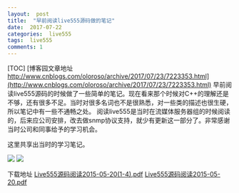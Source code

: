 ```yaml
---
layout:  post
title:  "早前阅读live555源码做的笔记"
date:  2017-07-22
categories:  live555
tags:  live555
comments: 1
---
```


[TOC]
[博客园文章地址 http://www.cnblogs.com/oloroso/archive/2017/07/23/7223353.html](http://www.cnblogs.com/oloroso/archive/2017/07/23/7223353.html)
早前阅读live555源码的时候做了一些简单的笔记。现在看来那个时候对C++的理解还是不够，还有很多不足。当时对很多名词也不是很熟悉，对一些类的描述也很生硬，所以笔记中有一些不通畅之处。
阅读live555是当时在流媒体服务器组的时候阅读的，后来应公司安排，改去做snmp协议支持，就少有更新这一部分了。非常感谢当时公司和同事给予的学习机会。

这里共享出当时的学习笔记。

![](http://images2015.cnblogs.com/blog/693958/201707/693958-20170722235820887-1845756617.png)
![](http://images2015.cnblogs.com/blog/693958/201707/693958-20170722235935684-219289663.png)

下载地址
[Live555源码阅读2015-05-20(1-4).pdf](http://files.cnblogs.com/files/oloroso/Live555%E6%BA%90%E7%A0%81%E9%98%85%E8%AF%BB2015-05-20%281-4%29.pdf)
[Live555源码阅读2015-05-20.pdf](http://files.cnblogs.com/files/oloroso/Live555%E6%BA%90%E7%A0%81%E9%98%85%E8%AF%BB2015-05-20.pdf)